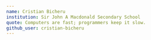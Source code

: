 ```yaml
---
name: Cristian Bicheru
institution: Sir John A Macdonald Secondary School
quote: Computers are fast; programmers keep it slow.
github_user: cristian-bicheru
---
```

